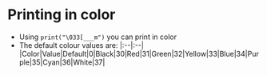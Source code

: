 # Printing in color

- Using `print("\033[___m")` you can print in color
- The default colour values are:
|:--|:--|
|Color|Value|Default|0|Black|30|Red|31|Green|32|Yellow|33|Blue|34|Purple|35|Cyan|36|White|37|
